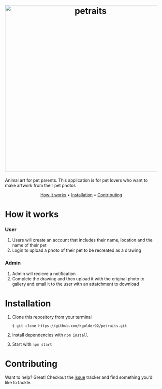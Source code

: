 <h1 align="center"> 
  <img src="https://i.imgur.com/8tZXVi4.png" alt="petraits" width="550">
</h1>
Animal art for pet parents. 
This application is for pet lovers who want to make artwork from their pet photos

<p align="center">
  <a href="#How it works">How it works</a> •
  <a href="#installation">Installation</a> •
  <a href="#contributing">Contributing</a>
</p>

# How it works
### User
1. Users will create an account that includes their name, location and the name of their pet 
2. Login to upload a photo of their pet to be recreated as a drawing

### Admin
1. Admin will recieve a notification 
2. Complete the drawing and then upload it with the original photo to gallery and email it to the user with an attatchment to download

# Installation
1. Clone this repository from your terminal

   `$ git clone https://github.com/kgolder92/petraits.git`

2. Install dependencies with `npm install`

3. Start with `npm start`

# Contributing
Want to help? Great! Checkout the [issue](https://github.com/kgolder92/petraits/issues) tracker and find something you'd like to tackle.
